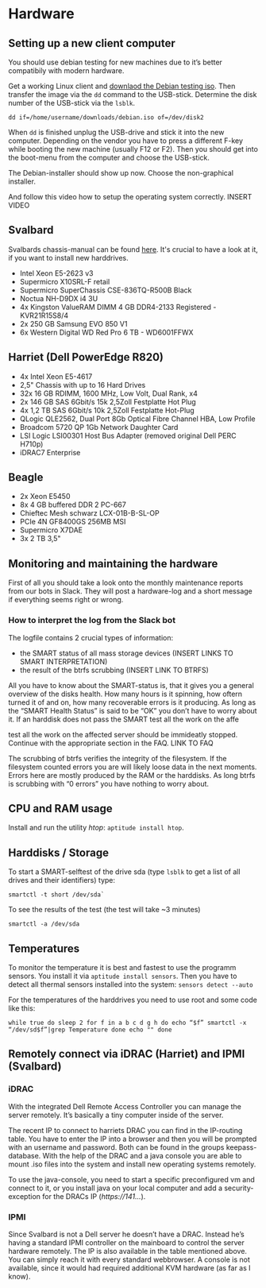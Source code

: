 # Hardware


## Setting up a new client computer


You should use debian testing for new machines due to it’s better compatibily with modern hardware.

Get a working Linux client and [downlaod the Debian testing iso]. Then transfer the image via the `dd` command to the USB-stick. Determine the disk number of the USB-stick via the `lsblk`.

```
dd if=/home/username/downloads/debian.iso of=/dev/disk2
```

When `dd` is finished unplug the USB-drive and stick it into the new computer. Depending on the vendor you have to press a different F-key while booting the new machine (usually F12 or F2). Then you should get into the boot-menu from the computer and choose the USB-stick.

The Debian-installer should show up now. Choose the non-graphical installer.

And follow this video how to setup the operating system correctly. INSERT VIDEO

## Svalbard


Svalbards chassis-manual can be found [here]. It's crucial to have a look at it, if you want to install new harddrives.

-   Intel Xeon E5-2623 v3
-   Supermicro X10SRL-F retail
-   Supermicro SuperChassis CSE-836TQ-R500B Black
-   Noctua NH-D9DX i4 3U
-   4x Kingston ValueRAM DIMM 4 GB DDR4-2133 Registered - KVR21R15S8/4
-   2x 250 GB Samsung EVO 850 V1
-   6x Western Digital WD Red Pro 6 TB - WD6001FFWX

## Harriet (Dell PowerEdge R820)

-   4x Intel Xeon E5-4617
-   2,5" Chassis with up to 16 Hard Drives
-   32x 16 GB RDIMM, 1600 MHz, Low Volt, Dual Rank, x4
-   2x 146 GB SAS 6Gbit/s 15k 2,5Zoll Festplatte Hot Plug
-   4x 1,2 TB SAS 6Gbit/s 10k 2,5Zoll Festplatte Hot-Plug
-   QLogic QLE2562, Dual Port 8Gb Optical Fibre Channel HBA, Low Profile
-   Broadcom 5720 QP 1Gb Network Daughter Card
-   LSI Logic LSI00301 Host Bus Adapter (removed original Dell PERC H710p)
-   iDRAC7 Enterprise

## Beagle

-   2x Xeon E5450
-   8x 4 GB buffered DDR 2 PC-667
-   Chieftec Mesh schwarz LCX-01B-B-SL-OP
-   PCIe 4N GF8400GS 256MB MSI
-   Supermicro X7DAE
-   3x 2 TB 3,5"

## Monitoring and maintaining the hardware

First of all you should take a look onto the monthly maintenance reports from our bots in Slack. They will post a hardware-log and a short message if everything seems right or wrong.

### How to interpret the log from the Slack bot

The logfile contains 2 crucial types of information:

-   the SMART status of all mass storage devices (INSERT LINKS TO SMART INTERPRETATION)
-   the result of the btrfs scrubbing (INSERT LINK TO BTRFS)

All you have to know about the SMART-status is, that it gives you a general overview of the disks health. How many hours is it spinning, how oftern turned it of and on, how many recoverable errors is it producing. As long as the “SMART Health Status” is said to be “OK” you don’t have to worry about it. If an harddisk does not pass the SMART test all the work on the affe

test all the work on the affected server should be immideatly stopped. Continue with the appropriate section in the FAQ. LINK TO FAQ

The scrubbing of btrfs verifies the integrity of the filesystem. If the filesystem counted errors you are will likely loose data in the next moments. Errors here are mostly produced by the RAM or the harddisks. As long btrfs is scrubbing with “0 errors” you have nothing to worry about.

## CPU and RAM usage

Install and run the utility *htop*: `aptitude install htop`.

## Harddisks / Storage

To start a SMART-selftest of the drive sda (type `lsblk` to get a list of all drives and their identifiers) type:
```
smartctl -t short /dev/sda`
```
To see the results of the test (the test will take ~3 minutes)
```
smartctl -a /dev/sda
```

## Temperatures

To monitor the temperature it is best and fastest to use the programm sensors. You install it via `aptitude install sensors`. Then you have to detect all thermal sensors installed into the system: `sensors detect --auto`

For the temperatures of the harddrives you need to use root and some code like this:
```
while true do sleep 2 for f in a b c d g h do echo “$f” smartctl -x “/dev/sd$f”|grep Temperature done echo "" done
```
## Remotely connect via iDRAC (Harriet) and IPMI (Svalbard)

### iDRAC

With the integrated Dell Remote Access Controller you can manage the server remotely. It’s basically a tiny computer inside of the server.

The recent IP to connect to harriets DRAC you can find in the IP-routing table. You have to enter the IP into a browser and then you will be prompted with an username and password. Both can be found in the groups keepass-database. With the help of the DRAC and a java console you are able to mount .iso files into the system and install new operating systems remotely.

To use the java-console, you need to start a specific preconfigured vm and connect to it, or you install java on your local computer and add a security-exception for the DRACs IP (*https://141...*).

### IPMI

Since Svalbard is not a Dell server he doesn’t have a DRAC. Instead he’s having a standard IPMI controller on the mainboard to control the server hardware remotely. The IP is also available in the table mentioned above. You can simply reach it with every standard webbrowser. A console is not available, since it would had required additional KVM hardware (as far as I know).



  [here]: https://github.com/majuss/ecoevolpara/blob/master/source/appendix/pdfs/ChassisSC836.pdf
  [downlaod the Debian testing iso]: http://cdimage.debian.org/cdimage/weekly-builds/amd64/iso-cd/